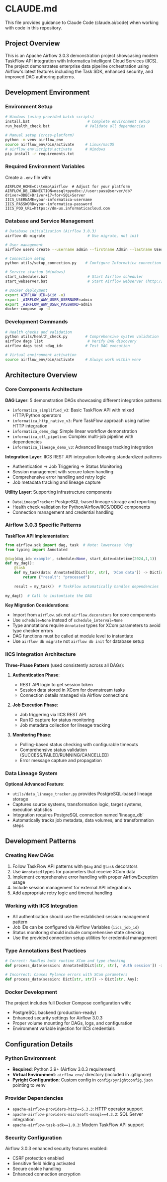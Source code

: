 # CLAUDE.md

This file provides guidance to Claude Code (claude.ai/code) when working with code in this repository.

## Project Overview

This is an Apache Airflow 3.0.3 demonstration project showcasing modern TaskFlow API integration with Informatica Intelligent Cloud Services (IICS). The project demonstrates enterprise data pipeline orchestration using Airflow's latest features including the Task SDK, enhanced security, and improved DAG authoring patterns.

## Development Environment

### Environment Setup
```bash
# Windows (using provided batch scripts)
install.bat                          # Complete environment setup
run_health_check.bat                # Validate all dependencies

# Manual setup (cross-platform)
python -m venv airflow_env
source airflow_env/bin/activate     # Linux/macOS
# airflow_env\Scripts\activate      # Windows
pip install -r requirements.txt
```

### Required Environment Variables
Create a `.env` file with:
```env
AIRFLOW_HOME=C:\temp\airflow  # Adjust for your platform
AIRFLOW_DB_CONNECTION=mssql+pyodbc://user:pass@server/db?driver=ODBC+Driver+17+for+SQL+Server
IICS_USERNAME=your-informatica-username
IICS_PASSWORD=your-informatica-password  
IICS_POD_URL=https://dm-us.informaticacloud.com
```

### Database and Service Management
```bash
# Database initialization (Airflow 3.0.3)
airflow db migrate                   # Use migrate, not init

# User management
airflow users create --username admin --firstname Admin --lastname User --role Admin --email admin@company.com --password admin

# Connection setup
python utils/setup_connection.py    # Configure Informatica connection

# Service startup (Windows)
start_scheduler.bat                  # Start Airflow scheduler
start_webserver.bat                  # Start Airflow webserver (http://localhost:8080)

# Docker deployment
export AIRFLOW_UID=$(id -u)
export _AIRFLOW_WWW_USER_USERNAME=admin
export _AIRFLOW_WWW_USER_PASSWORD=admin
docker-compose up -d
```

### Development Commands
```bash
# Health checks and validation
python utils/health_check.py        # Comprehensive system validation
airflow dags list                    # Verify DAG discovery
airflow dags test <dag_id>          # Test DAG execution

# Virtual environment activation
source airflow_env/bin/activate     # Always work within venv
```

## Architecture Overview

### Core Components Architecture

**DAG Layer**: 5 demonstration DAGs showcasing different integration patterns
- `informatica_simplified_v3`: Basic TaskFlow API with mixed HTTP/Python operators
- `informatica_http_native_v3`: Pure TaskFlow approach using native HTTP integration  
- `informatica_demo_dag`: Simple linear workflow demonstration
- `informatica_etl_pipeline`: Complex multi-job pipeline with dependencies
- `informatica_lineage_demo_v3`: Advanced lineage tracking integration

**Integration Layer**: IICS REST API integration following standardized patterns
- Authentication → Job Triggering → Status Monitoring 
- Session management with secure token handling
- Comprehensive error handling and retry logic
- Job metadata tracking and lineage capture

**Utility Layer**: Supporting infrastructure components
- `DataLineageTracker`: PostgreSQL-based lineage storage and reporting
- Health check validation for Python/Airflow/IICS/ODBC components
- Connection management and credential handling

### Airflow 3.0.3 Specific Patterns

**TaskFlow API Implementation**:
```python
from airflow.sdk import dag, task  # Note: lowercase 'dag'
from typing import Annotated

@dag(dag_id='example', schedule=None, start_date=datetime(2024,1,1))
def my_dag():
    @task
    def my_task(data: Annotated[Dict[str, str], 'XCom data']) -> Dict[str, Any]:
        return {"result": "processed"}
    
    result = my_task()  # TaskFlow automatically handles dependencies
    
my_dag()  # Call to instantiate the DAG
```

**Key Migration Considerations**:
- Import from `airflow.sdk` not `airflow.decorators` for core components
- Use `schedule=None` instead of `schedule_interval=None`
- Type annotations require `Annotated` types for XCom parameters to avoid type checker errors
- DAG functions must be called at module level to instantiate
- Use `airflow db migrate` not `airflow db init` for database setup

### IICS Integration Architecture

**Three-Phase Pattern** (used consistently across all DAGs):
1. **Authentication Phase**: 
   - REST API login to get session token
   - Session data stored in XCom for downstream tasks
   - Connection details managed via Airflow connections

2. **Job Execution Phase**:
   - Job triggering via IICS REST API
   - Run ID capture for status monitoring
   - Job metadata collection for lineage tracking

3. **Monitoring Phase**:
   - Polling-based status checking with configurable timeouts
   - Comprehensive status validation (SUCCESS/FAILED/RUNNING/CANCELLED)
   - Error message capture and propagation

### Data Lineage System

**Optional Advanced Feature**: 
- `utils/data_lineage_tracker.py` provides PostgreSQL-based lineage storage
- Captures source systems, transformation logic, target systems, execution statistics
- Integration requires PostgreSQL connection named 'lineage_db'
- Automatically tracks job metadata, data volumes, and transformation steps

## Development Patterns

### Creating New DAGs
1. Follow TaskFlow API patterns with `@dag` and `@task` decorators
2. Use `Annotated` types for parameters that receive XCom data
3. Implement comprehensive error handling with proper AirflowException usage
4. Include session management for external API integrations
5. Add appropriate retry logic and timeout handling

### Working with IICS Integration
- All authentication should use the established session management pattern
- Job IDs can be configured via Airflow Variables (`iics_job_id`)  
- Status monitoring should include comprehensive state checking
- Use the provided connection setup utilities for credential management

### Type Annotations Best Practices
```python
# Correct: Handles both runtime XCom and type checking
def process_data(session: Annotated[Dict[str, str], 'Auth session']) -> Dict[str, Any]:

# Incorrect: Causes Pylance errors with XCom parameters  
def process_data(session: Dict[str, str]) -> Dict[str, Any]:
```

### Docker Development
The project includes full Docker Compose configuration with:
- PostgreSQL backend (production-ready)
- Enhanced security settings for Airflow 3.0.3
- Proper volume mounting for DAGs, logs, and configuration
- Environment variable injection for IICS credentials

## Configuration Details

### Python Environment
- **Required**: Python 3.9+ (Airflow 3.0.3 requirement)
- **Virtual Environment**: `airflow_env/` directory (included in .gitignore)
- **Pyright Configuration**: Custom config in `config/pyrightconfig.json` pointing to venv

### Provider Dependencies
- `apache-airflow-providers-http==5.3.3`: HTTP operator support  
- `apache-airflow-providers-microsoft-mssql==4.3.2`: SQL Server integration
- `apache-airflow-task-sdk==1.0.3`: Modern TaskFlow API support

### Security Configuration
Airflow 3.0.3 enhanced security features enabled:
- CSRF protection enabled
- Sensitive field hiding activated  
- Secure cookie handling
- Enhanced connection encryption